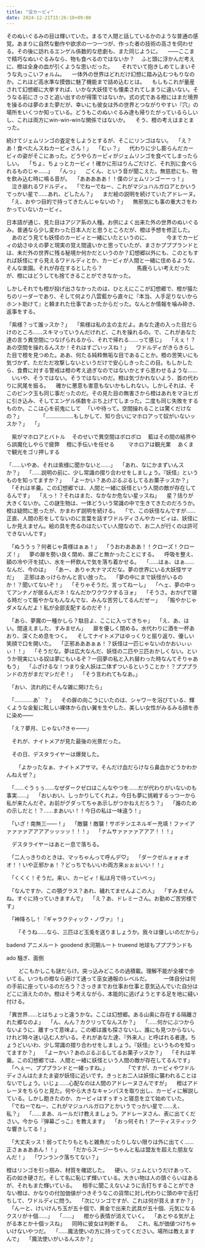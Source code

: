 ```yaml
---
title: "没カービィ"
date: 2024-12-21T15:26:18+09:00
---
```


そのぬいぐるみの目は輝いていた。まるで人間と話しているかのような普通の感覚。あまりに自然な動作や欲求の一つ一つが、作った者の技術の高さを伺わせる。その後に訪れるエンゲル係数的な悲劇も、また同じように。
　――ここまで精巧なぬいぐるみなら、物も食べるのではないか？
　ふと頭に浮かんだ考えに、橙は全身の血が引くような思いだった。
　
それでいて抱きしめてしまいそうな丸っこいフォルム。
　一体外の世界はどれだけ幻想に踏み込むつもりなのか。これほど高水準な摸倣に魅了機能まで詰め込むとは。
　もしもこれが量産されて幻想郷に大挙すれば、いかな大妖怪でも懐柔されてしまうに違いない。そうなる前にさっさと追い出すのが得策ではないか。式の式である橙にはまだ境界を操るのは夢のまた夢だが、幸いにも彼女は外の世界とつながりやすい『穴』の場所をいくつか知っている。どうもこのぬいぐるみ達も帰りたがっているらしいし、これは両方にwin-win-winな関係ではないか。
　そう、橙の考えはまとまった。


続けてジェムリンゴの査定をしようとするが、そこにリンゴはない。
　「え？あ！食べたんスねカービィさん！」
　「むぃ？」
　代わりに少し膨らんだカービィの姿がそこにあった。どうやらカービィがジェムリンゴを食べてしまったらしい。
　「ちょ、ちょっとカービィ！確かに形はりんごだけど、それ別に食べられるものじゃ……」
　「んっ」
　ごくん、という音が聞こえた。無慈悲にも、物を飲み込む時に鳴る音が。
　「あああああ！！僕のジェムリンゴーーっ！」
　泣き崩れるワドルディ。
　「でねーでねー、これがマジュハルガロアとかいうでっかい星で……あれ、どしたん？」
　まだ絵の説明を続けていたアドレーヌ。
　「え、おやつ目的で持ってきたんじゃないの？」
　無邪気にも事の重大さをわかっていないカービィ。　
　

日本語が通じ、見た目はアジア系の人種。お供によく出来た外の世界のぬいぐるみ。普通なら少し変わった日本人だと思うところだが、橙は予想を修正した。
　あのどう見ても妖怪のカービィと一緒にいたというのに、　
　
　今までカービィの幼さゆえの夢と現実の覚え間違いかと思っていたが、まさかプププランドとは、未だ外の世界に残る秘境か何かだというのか？幻想郷以外にも、このともすれば妖怪にすら見えるワドルディとか、カービィが人間と一緒に住めるような、そんな楽園。それが存在するとしたら？
　
　
　
　
　馬鹿らしい考えだったが、橙にはどうしても捨てきることができなかった。


しかしそれでも橙が投げ出さなかったのは、ひとえにここが幻想郷で、橙が猫たちのリーダーであり、そして何より八雲藍から直々に『本当、人手足りないからホント助けて』と頼まれた仕事であったからだった。なんとか情報を噛み砕き、返事をする。

「紫様？って誰ッスか？」
　「紫様は私の主の主だよ。あなた達の入った目だらけのところ……スキマっていうんだけれど、これを操れるの。で、これがあなた達の言う異空間につなげられるから、それで帰れる……って感じ」
　「えぇ！？あの空間を操れるんスか！それはすごいッスね！」
　ワドルディがきらきらした目で橙を見つめた。ああ、何たる純粋無垢な目であることか。橙の苦笑いにも気づかず、ただただ攻撃しないというだけで安心しきったこの目。もしかしたら、食費に対する警戒は橙の考え過ぎなのではないかとすら思わせるような……
　いいや、そうではない。そうではないのだ。橙は気づかれないよう、首の代わりに尻尾を振る。
　確かに悪意も害意もないかもしれない。しかしそれは、そこのピンク玉も同じ事だったのだ。その見た目の無害さから橙はあれをマヨヒガに引き込み、そしてエンゲル係数をぶち上げてしまった。二度も同じ失敗をするものか。ここは心を前鬼にして
　「いや待って。空間操れることは驚くだけなの？」
　
　
　「………………もしかして、知り合いにマホロアって奴がいないッスか？」
　「」

　紫がマホロアとバトル
　そのせいで異空間はボロボロ
　藍はその間の結界やら誤魔化しやらで疲弊
　橙に手伝いを任せる
　
　マホロアは観光業
　あくまで観光をゴリ押しする

「……いやあ、それは紫様に聞かないと……」
　「あれ、なにかまずいんスか？」
　「……説明の前に、少し常識の摺り合わせをしましょう。『妖怪』というものを知ってますか？」
　「よーかい？あのぷるぷるしてるお菓子ッスか？」
　「それは羊羹。この幻想郷では、人間と一緒に妖怪という人間の敵が存在してるんです」
　「えっ！？それはまた、なかなか危ない星ッスね」
　星？括りが大きくないか。この謎生物は、一体どういう常識の中で生きてきたのだろうか。橙は疑問に思ったが、かまわず説明を続ける。
　「で、この妖怪なんですが……正直、人間の形をしてないのに言葉を話すワドルディさんやカービィは、妖怪にしか見えません。絵の具を売るのはたいてい人間なので、お二人が行くのは許可できないんです」


　「ぬううぅ？何者じゃ貴様はぁぁ！」
　「うおわあああ！！クローズ！クローズ！」
　夢の扉を勢い良く閉め、扉ごと無かったことにする。
　呼吸を整え、額の冷や汗を拭い、水を一杯飲んで気を落ち着かせる。
　「……はぁ、はぁ……なんだ、今のは」
　「あー、ありゃ大ナマズだな。夢の世界にいる大妖怪サマだ」
　正邪はあっけらかんと言い放った。
　「夢の中にまで妖怪がいるのか！？聞いてないぞ！」
　「そりゃそうだ。言ってねーし」
　「ヘェ、夢の中ってアンナノが居るんだネ！なんだかワクワクするヨォ」
　「そうさ。おかげで寝る時だって賑やかなもんなんでな、みんな苦労してるんだぜー」
　「賑やかじゃダメなんだよ！私が全部支配するのだぞ！」


　「あら、夢魔の一種かしら？駄目よ、ここに入ってきちゃ」
　「え、あ、はい。間違えました、すみません」
　扉を優しく閉める。水代わりに酒を一杯あおり、深くため息をつく。
　そしてナイトメアはゆっくりと振り返り、優しい笑顔で口を開いた。
　「正邪あああぁぁ！？妖怪は一匹じゃないのかおいぃぃぃ！！」
　「そうだな。夢は広大なんだ、妖怪の二匹や三匹おかしくない。というか現実にいる奴は夢にもいるぞ？一回夢の私と入れ替わった時なんてそりゃあもう」
　「ふざけるな！つまり全人妖は二体ずついるということか！？プププランドの方がまだマシだぞ！」
　「そう言われてもなあ。」


　「おい、流れ的にそんな雑に開けたら」

　「…………あ゛？」
　その扉の向こうにいたのは、シャワーを浴びている、輝くような金髪に眩しい裸体から白い翼を生やした、美しい女性がみるみる顔を赤に染め――

　「え？夢月、じゃない?きゃ――」

　それが、ナイトメアが見た最後の光景だった。

　その日、デスタライヤーは爆発した。

　
　「よかったなぁ、ナイトメアサマ。そんだけ血だらけなら鼻血かどうかわかんねえぜ？」

　「……ぐうぅぅ……なぜダークゼロはこんなやつを……だが代わりがいないのも事実……」
　「おいおい、しっかりしてくれよ。今日も夢に挑戦するっつーから私が来たんだぞ。お前がグダってちゃあ示しがつかねえだろう？」
　「誰のための示しだと！？……まあいい！！今日の私は一味違う！」

　「いざ！南無三――！」
　「敵襲！敵襲！サボテンエネルギー充填！ファイアァァァァアアアアッッッッ！！！」
　「ナムサァァァァアアア！！！」

　デスタライヤーはあと一息で落ちる。


　「二人っきりのときは、マッちゃんって呼んデ♡」
　「ダークゼルォォォオオ！！いや正邪かぁ！？どっちでもいいわ両方来ぉぉぉいい！！」


　「くくく！そうだ。来い、カービィ！私は月で待っていぺっ」

　「なんですか、この顎グラス？あれ、穢れてませんよこの人」
　「すみませんね。すぐに持っていきますんで」
　「え？あ、ドレミーさん。お勤めご苦労様です」


　「神降ろし！『ギャラクティック・ノヴァ』！」

　
　「そうね……なら、三匹ほど玉兎を送りましょうか。我々は優しいのだから」



badend アニメルート
goodend 氷河期ルート
trueend 地球もプププランドも

ado 騒ぎ、面倒

　
　どこもかしこも謎だらけ。突っ込みどころの過積載。理解不能が全裸で歩いてる。いつもの橙なら避けて通って巫女通報のレベルだ。
　
　一体自分は何の手前に座っているのだろう？さっきまでお仕事お仕事と意気込んでいた自分はどこに消えたのか。橙はそう考えながら、本能的に逃げようとする足を地に縫い付ける。


「異世界……とはちょっと違うかな。ここは幻想郷。ある山奥に存在する隔離された郷なのよ」
　「ん、んん？カクリってなんスか？」
　「……何かにぶつからないように、離すって意味よ。この郷は誰も探さないし、誰にも見つからない。けれど時々迷い込む人がいる。それがあなた達、『外来人』と呼ばれる者達。ちょうどいいわ、少し常識の摺り合わせをしましょう。『妖怪』というものを知ってますか？」
　「よーかい？あのぷるぷるしてるお菓子ッスか？」
　「それは羊羹。この幻想郷では、人間と一緒に妖怪という人間の敵が存在してるんです」
　「へぇー、プププランドと一緒っすね。」
　
　
　「ですが、カービィやワドルディさんはたまたま姿が妖怪に近いです。きっとお二人は妖怪に襲われることはないでしょう。いじょ……心配なのは人間のアドレーヌさんですが」
　橙はアドレーヌをちらりと見た。何やら大きなキャンパスを取り出し、カービィに解説している。しかし飽きたのか、カービィはすぅすぅと寝息を立て始めていた。
　「でねーでねー、これがマジュハルガロアとかいうでっかい星で……え、私？」
　「……まあ、ルールだけ教えましょう。アドレーヌさん、表に出てください。今から『弾幕ごっこ』を教えます」
　「おっ何それ！アーティスティックな響きしてる！」
　

　「大丈夫ッス！弱ってたりもともと雑魚だったりしない限りは外に出てく……正さぁぁああん！！」
　
　「だからスージーちゃんと私は盟友を超えた朋友なんだ！」
　「ワンランク落ちてない？」





橙はリンゴを引っ掴み、材質を確認した。
　硬い。ジェムというだけあって、石の如き硬さだ。そして名に恥じず輝いている。大きい物は人の頭ぐらいはあるが、それもまた輝いている。
　相手に聞こえないように舌打ちすることができない橙は、かなりの付加価値がつきそうなこの貨幣に対し代わりに頭の中で舌打ちして、ワドルディに問う。
　「次にリンゴですが、これは何が買えますか？」
　「んーと、けいけんち玉が五十個で、黄金で出来た武具が五十個、元気になるクスリが十個……」
　「……」
　橙から表情が消えていく。
　「あとやる気が上がる本とか十個ッスね」
　同時に彼女は判断する。
　これ、私が価値つけちゃいけないやつだ。
　「……魔法使いの方に持ってってください。場所は教えますんで」
　「魔法使いがいるんスか？」
　
　
